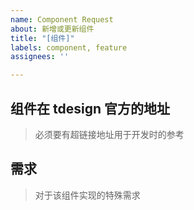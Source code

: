 ```yaml
---
name: Component Request
about: 新增或更新组件
title: "[组件]"
labels: component, feature
assignees: ''

---
```


## 组件在 tdesign 官方的地址
> 必须要有超链接地址用于开发时的参考

## 需求
> 对于该组件实现的特殊需求
